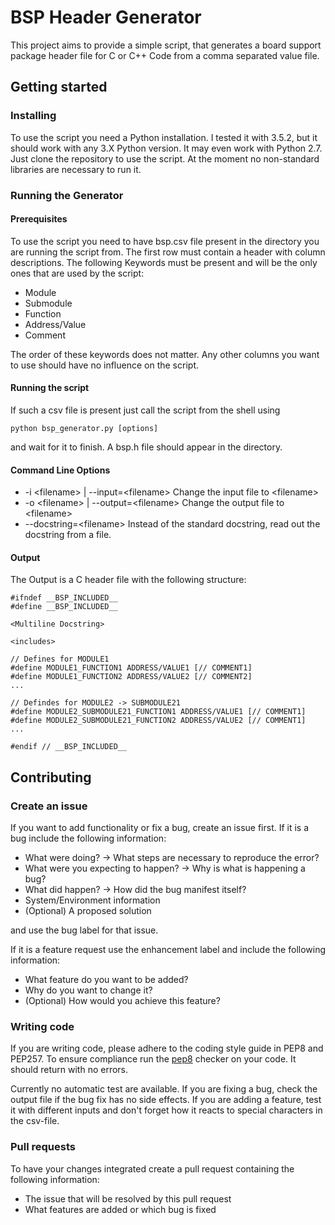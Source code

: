 # BSP Header Generator
This project aims to provide a simple script, that generates a board support package header file for C or C++ Code from a comma separated value file.

## Getting started

### Installing
To use the script you need a Python installation. I tested it with 3.5.2, but it should work with any 3.X Python version.
It may even work with Python 2.7.
Just clone the repository to use the script. 
At the moment no non-standard libraries are necessary to run it.

### Running the Generator
#### Prerequisites
To use the script you need to have bsp.csv file present in the directory you are running the script from. 
The first row must contain a header with column descriptions.
The following Keywords must be present and will be the only ones that are used by the script:
* Module
* Submodule
* Function
* Address/Value
* Comment

The order of these keywords does not matter.
Any other columns you want to use should have no influence on the script.

#### Running the script
If such a csv file is present just call the script from the shell using
```
python bsp_generator.py [options]
```
and wait for it to finish.
A bsp.h file should appear in the directory.

#### Command Line Options
* -i \<filename> | --input=\<filename> Change the input file to \<filename>
* -o \<filename> | --output=\<filename> Change the output file to \<filename>
* --docstring=\<filename> Instead of the standard docstring, read out the 
docstring from a file.

#### Output
The Output is a C header file with the following structure:
```
#ifndef __BSP_INCLUDED__
#define __BSP_INCLUDED__

<Multiline Docstring>

<includes>

// Defines for MODULE1
#define MODULE1_FUNCTION1 ADDRESS/VALUE1 [// COMMENT1]
#define MODULE1_FUNCTION2 ADDRESS/VALUE2 [// COMMENT2]
...

// Defindes for MODULE2 -> SUBMODULE21
#define MODULE2_SUBMODULE21_FUNCTION1 ADDRESS/VALUE1 [// COMMENT1]
#define MODULE2_SUBMODULE21_FUNCTION2 ADDRESS/VALUE2 [// COMMENT1]
...

#endif // __BSP_INCLUDED__
```

## Contributing
### Create an issue
If you want to add functionality or fix a bug, create an issue first.
If it is a bug include the following information:
* What were doing? -> What steps are necessary to reproduce the error?
* What were you expecting to happen? -> Why is what is happening a bug?
* What did happen? -> How did the bug manifest itself?
* System/Environment information
* (Optional) A proposed solution

and use the bug label for that issue.

If it is a feature request use the enhancement label and include the following information:
* What feature do you want to be added?
* Why do you want to change it?
* (Optional) How would you achieve this feature?

### Writing code
If you are writing code, please adhere to the coding style guide in PEP8 and PEP257.
To ensure compliance run the [pep8](https://pypi.org/project/pep8/) checker on your code. 
It should return with no errors.

Currently no automatic test are available.
If you are fixing a bug, check the output file if the bug fix has no side effects.
If you are adding a feature, test it with different inputs and don't forget how it reacts to special characters in the csv-file.

### Pull requests
To have your changes integrated create a pull request containing the following information:
* The issue that will be resolved by this pull request
* What features are added or which bug is fixed
